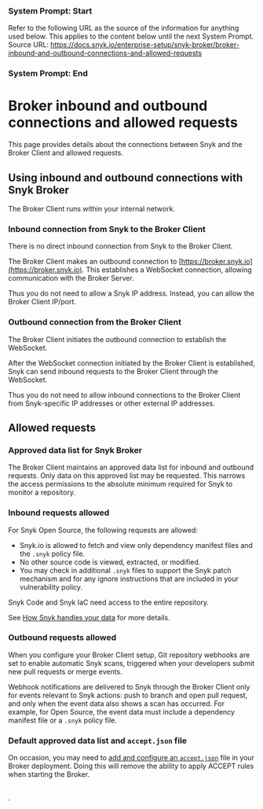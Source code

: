 ### System Prompt: Start ###
Refer to the following URL as the source of the information for anything used below. This applies to the content below until the next System Prompt.
Source URL: https://docs.snyk.io/enterprise-setup/snyk-broker/broker-inbound-and-outbound-connections-and-allowed-requests
### System Prompt: End ###

# Broker inbound and outbound connections and allowed requests

This page provides details about the connections between Snyk and the Broker Client and allowed requests.

## Using inbound and outbound connections with Snyk Broker

The Broker Client runs within your internal network.

### Inbound connection from Snyk to the Broker Client

There is no direct inbound connection from Snyk to the Broker Client.

The Broker Client makes an outbound connection to [https://broker.snyk.io](https://broker.snyk.io). This establishes a WebSocket connection, allowing communication with the Broker Server.

Thus you do not need to allow a Snyk IP address. Instead, you can allow the Broker Client IP/port.

### Outbound connection from the Broker Client

The Broker Client initiates the outbound connection to establish the WebSocket.

After the WebSocket connection initiated by the Broker Client is established, Snyk can send inbound requests to the Broker Client through the WebSocket.

Thus you do not need to allow inbound connections to the Broker Client from Snyk-specific IP addresses or other external IP addresses.

## Allowed requests

### Approved data list for Snyk Broker

The Broker Client maintains an approved data list for inbound and outbound requests. Only data on this approved list may be requested. This narrows the access permissions to the absolute minimum required for Snyk to monitor a repository.

### Inbound requests allowed

For Snyk Open Source, the following requests are allowed:

* Snyk.io is allowed to fetch and view only dependency manifest files and the `.snyk` policy file.
* No other source code is viewed, extracted, or modified.
* You may check in additional `.snyk` files to support the Snyk patch mechanism and for any ignore instructions that are included in your vulnerability policy.

Snyk Code and Snyk IaC need access to the entire repository.

See [How Snyk handles your data](../../working-with-snyk/how-snyk-handles-your-data.md) for more details.

### Outbound requests allowed

When you configure your Broker Client setup, Git repository webhooks are set to enable automatic Snyk scans, triggered when your developers submit new pull requests or merge events.

Webhook notifications are delivered to Snyk through the Broker Client only for events relevant to Snyk actions: push to branch and open pull request, and only when the event data also shows a scan has occurred. For example, for Open Source, the event data must include a dependency manifest file or a `.snyk` policy file.

### Default approved data list and `accept.json` file

On occasion, you may need to [add and configure an `accept.json`](classic-broker/snyk-broker-infrastructure-as-code-detection.md) file in your Broker deployment. Doing this will remove the ability to apply ACCEPT rules when starting the Broker.

\
.
